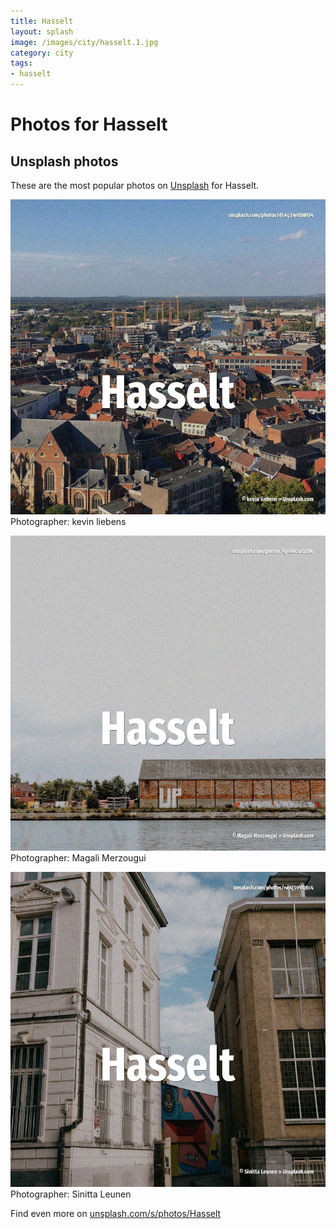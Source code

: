 ```yaml
---
title: Hasselt
layout: splash
image: /images/city/hasselt.1.jpg
category: city
tags:
- hasselt
---
```

# Photos for Hasselt
 
## Unsplash photos
These are the most popular photos on [Unsplash](https://unsplash.com) for Hasselt.
 
![Hasselt](/images/city/hasselt.1.jpg)
Photographer:  kevin liebens
 
![Hasselt](/images/city/hasselt.2.jpg)
Photographer:  Magali Merzougui
 
![Hasselt](/images/city/hasselt.3.jpg)
Photographer:  Sinitta Leunen
 
Find even more on [unsplash.com/s/photos/Hasselt](https://unsplash.com/s/photos/Hasselt)
 
